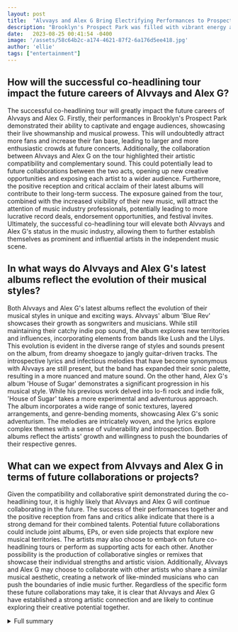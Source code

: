 ```yaml
---
layout: post
title:  "Alvvays and Alex G Bring Electrifying Performances to Prospect Park"
description: "Brooklyn's Prospect Park was filled with vibrant energy as Alvvays and Alex G delivered electrifying performances that captivated the audience. The co-headlining tour showcased the harmonious blend of catchy indie pop and lo-fi rock, leaving a lasting impression on all in attendance."
date:   2023-08-25 00:41:54 -0400
image: '/assets/58c64b2c-a174-4621-87f2-6a176d5ee418.jpg'
author: 'ellie'
tags: ["entertainment"]
---
```


## How will the successful co-headlining tour impact the future careers of Alvvays and Alex G?
The successful co-headlining tour will greatly impact the future careers of Alvvays and Alex G. Firstly, their performances in Brooklyn's Prospect Park demonstrated their ability to captivate and engage audiences, showcasing their live showmanship and musical prowess. This will undoubtedly attract more fans and increase their fan base, leading to larger and more enthusiastic crowds at future concerts. Additionally, the collaboration between Alvvays and Alex G on the tour highlighted their artistic compatibility and complementary sound. This could potentially lead to future collaborations between the two acts, opening up new creative opportunities and exposing each artist to a wider audience. Furthermore, the positive reception and critical acclaim of their latest albums will contribute to their long-term success. The exposure gained from the tour, combined with the increased visibility of their new music, will attract the attention of music industry professionals, potentially leading to more lucrative record deals, endorsement opportunities, and festival invites. Ultimately, the successful co-headlining tour will elevate both Alvvays and Alex G's status in the music industry, allowing them to further establish themselves as prominent and influential artists in the independent music scene.

## In what ways do Alvvays and Alex G's latest albums reflect the evolution of their musical styles?
Both Alvvays and Alex G's latest albums reflect the evolution of their musical styles in unique and exciting ways. Alvvays' album 'Blue Rev' showcases their growth as songwriters and musicians. While still maintaining their catchy indie pop sound, the album explores new territories and influences, incorporating elements from bands like Lush and the Lilys. This evolution is evident in the diverse range of styles and sounds present on the album, from dreamy shoegaze to jangly guitar-driven tracks. The introspective lyrics and infectious melodies that have become synonymous with Alvvays are still present, but the band has expanded their sonic palette, resulting in a more nuanced and mature sound. On the other hand, Alex G's album 'House of Sugar' demonstrates a significant progression in his musical style. While his previous work delved into lo-fi rock and indie folk, 'House of Sugar' takes a more experimental and adventurous approach. The album incorporates a wide range of sonic textures, layered arrangements, and genre-bending moments, showcasing Alex G's sonic adventurism. The melodies are intricately woven, and the lyrics explore complex themes with a sense of vulnerability and introspection. Both albums reflect the artists' growth and willingness to push the boundaries of their respective genres.

## What can we expect from Alvvays and Alex G in terms of future collaborations or projects?
Given the compatibility and collaborative spirit demonstrated during the co-headlining tour, it is highly likely that Alvvays and Alex G will continue collaborating in the future. The success of their performances together and the positive reception from fans and critics alike indicate that there is a strong demand for their combined talents. Potential future collaborations could include joint albums, EPs, or even side projects that explore new musical territories. The artists may also choose to embark on future co-headlining tours or perform as supporting acts for each other. Another possibility is the production of collaborative singles or remixes that showcase their individual strengths and artistic vision. Additionally, Alvvays and Alex G may choose to collaborate with other artists who share a similar musical aesthetic, creating a network of like-minded musicians who can push the boundaries of indie music further. Regardless of the specific form these future collaborations may take, it is clear that Alvvays and Alex G have established a strong artistic connection and are likely to continue exploring their creative potential together.

<details>
  <summary>Full summary</summary>
Alvvays and Alex G recently took Brooklyn's Prospect Park by storm with their electrifying performances. The Canadian quintet Alvvays showcased their musical talent and powerful vocals, while Alex G surprised the audience with his rocking sound. The co-headlining tour demonstrated the harmony between the two acts, creating an unforgettable experience for all in attendance.<br><br>Alvvays, known for their catchy indie pop sound, delivered an exceptional live show that allowed their songwriting to shine. With a mix of tracks from their latest album and previous releases, Alvvays captivated the crowd with their infectious melodies and heartfelt lyrics. Singer-guitarist Molly Rankin's voice stood out in their live performances, creating a powerful and clear sound that resonated throughout the park.<br><br>Alex G, the singer-songwriter from Philadelphia, brought a different energy to the stage with his intimate lo-fi rock. Backed by a three-piece band, Alex G's chilled indie sound took on a surprising and impressive rock element. The crowd was captivated by his unique blend of melodic sensibilities and raw emotion.<br><br>The co-headlining tour not only showcased the individual talents of Alvvays and Alex G but also highlighted the camaraderie and complementary sound between the two acts. The collaboration between Alvvays and Alex G added a new dimension to their performances, creating an unforgettable experience for the audience.<br><br>In addition to their live performances, both Alvvays and Alex G have recently released new albums. Alvvays' latest album, 'Blue Rev,' masters their craft with its wide-ranging style and influences from bands like Lush and the Lilys. The album is a feast for the ears, combining catchy hooks with introspective lyrics.<br><br>Alex G's album 'House of Sugar' is a diverse and meticulously crafted collection of songs that blend sonic adventurism with layered textures. The album explores themes of uncertainty, desire, and the blurred lines between characters and narrators. With the help of collaborators and a new recording setup, Alex G has created a cohesive and emotionally resonant album.<br><br>With their unforgettable performances and stellar new albums, Alvvays and Alex G have solidified their positions as two of the most exciting acts in indie music. Their co-headlining tour in Brooklyn's Prospect Park was a true celebration of their talents and a night to remember for all who attended.
</details>
